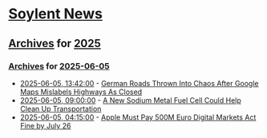 # [Soylent News](../../../README.md)

## [Archives](../../index.md) for [2025](../index.md)

### [Archives](../../index.md) for [2025-06-05](index.md)

* [2025-06-05, 13:42:00](https://soylentnews.org/article.pl?sid=25/06/04/156228&from=rss) - [German Roads Thrown Into Chaos After Google Maps Mislabels Highways As Closed](https://soylentnews.org/article.pl?sid=25/06/04/156228&from=rss)
* [2025-06-05, 09:00:00](https://soylentnews.org/article.pl?sid=25/06/04/0129202&from=rss) - [A New Sodium Metal Fuel Cell Could Help Clean Up Transportation](https://soylentnews.org/article.pl?sid=25/06/04/0129202&from=rss)
* [2025-06-05, 04:15:00](https://soylentnews.org/article.pl?sid=25/06/04/0117248&from=rss) - [Apple Must Pay 500M Euro Digital Markets Act Fine by July 26](https://soylentnews.org/article.pl?sid=25/06/04/0117248&from=rss)

